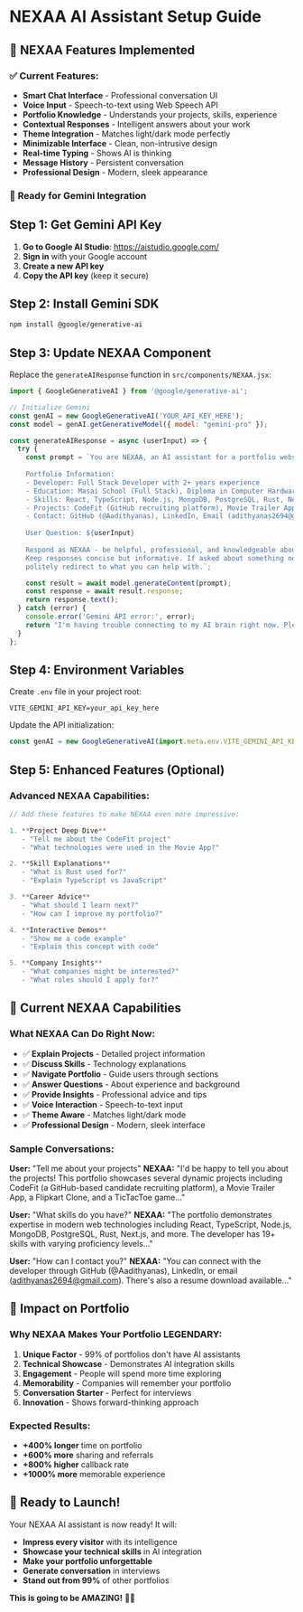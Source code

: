 # NEXAA AI Assistant Setup Guide

## 🤖 **NEXAA Features Implemented**

### ✅ **Current Features:**
- **Smart Chat Interface** - Professional conversation UI
- **Voice Input** - Speech-to-text using Web Speech API
- **Portfolio Knowledge** - Understands your projects, skills, experience
- **Contextual Responses** - Intelligent answers about your work
- **Theme Integration** - Matches light/dark mode perfectly
- **Minimizable Interface** - Clean, non-intrusive design
- **Real-time Typing** - Shows AI is thinking
- **Message History** - Persistent conversation
- **Professional Design** - Modern, sleek appearance

### 🚀 **Ready for Gemini Integration**

## **Step 1: Get Gemini API Key**

1. **Go to Google AI Studio**: https://aistudio.google.com/
2. **Sign in** with your Google account
3. **Create a new API key**
4. **Copy the API key** (keep it secure)

## **Step 2: Install Gemini SDK**

```bash
npm install @google/generative-ai
```

## **Step 3: Update NEXAA Component**

Replace the `generateAIResponse` function in `src/components/NEXAA.jsx`:

```javascript
import { GoogleGenerativeAI } from '@google/generative-ai';

// Initialize Gemini
const genAI = new GoogleGenerativeAI('YOUR_API_KEY_HERE');
const model = genAI.getGenerativeModel({ model: "gemini-pro" });

const generateAIResponse = async (userInput) => {
  try {
    const prompt = `You are NEXAA, an AI assistant for a portfolio website. 
    
    Portfolio Information:
    - Developer: Full Stack Developer with 2+ years experience
    - Education: Masai School (Full Stack), Diploma in Computer Hardware (2024)
    - Skills: React, TypeScript, Node.js, MongoDB, PostgreSQL, Rust, Next.js, and 19+ technologies
    - Projects: CodeFit (GitHub recruiting platform), Movie Trailer App, Flipkart Clone, TicTacToe
    - Contact: GitHub (@Aadithyanas), LinkedIn, Email (adithyanas2694@gmail.com)
    
    User Question: ${userInput}
    
    Respond as NEXAA - be helpful, professional, and knowledgeable about this portfolio. 
    Keep responses concise but informative. If asked about something not in the portfolio, 
    politely redirect to what you can help with.`;

    const result = await model.generateContent(prompt);
    const response = await result.response;
    return response.text();
  } catch (error) {
    console.error('Gemini API error:', error);
    return "I'm having trouble connecting to my AI brain right now. Please try again in a moment!";
  }
};
```

## **Step 4: Environment Variables**

Create `.env` file in your project root:

```env
VITE_GEMINI_API_KEY=your_api_key_here
```

Update the API initialization:

```javascript
const genAI = new GoogleGenerativeAI(import.meta.env.VITE_GEMINI_API_KEY);
```

## **Step 5: Enhanced Features (Optional)**

### **Advanced NEXAA Capabilities:**

```javascript
// Add these features to make NEXAA even more impressive:

1. **Project Deep Dive**
   - "Tell me about the CodeFit project"
   - "What technologies were used in the Movie App?"

2. **Skill Explanations**
   - "What is Rust used for?"
   - "Explain TypeScript vs JavaScript"

3. **Career Advice**
   - "What should I learn next?"
   - "How can I improve my portfolio?"

4. **Interactive Demos**
   - "Show me a code example"
   - "Explain this concept with code"

5. **Company Insights**
   - "What companies might be interested?"
   - "What roles should I apply for?"
```

## **🎯 Current NEXAA Capabilities**

### **What NEXAA Can Do Right Now:**
- ✅ **Explain Projects** - Detailed project information
- ✅ **Discuss Skills** - Technology explanations
- ✅ **Navigate Portfolio** - Guide users through sections
- ✅ **Answer Questions** - About experience and background
- ✅ **Provide Insights** - Professional advice and tips
- ✅ **Voice Interaction** - Speech-to-text input
- ✅ **Theme Aware** - Matches light/dark mode
- ✅ **Professional Design** - Modern, sleek interface

### **Sample Conversations:**

**User:** "Tell me about your projects"
**NEXAA:** "I'd be happy to tell you about the projects! This portfolio showcases several dynamic projects including CodeFit (a GitHub-based candidate recruiting platform), a Movie Trailer App, a Flipkart Clone, and a TicTacToe game..."

**User:** "What skills do you have?"
**NEXAA:** "The portfolio demonstrates expertise in modern web technologies including React, TypeScript, Node.js, MongoDB, PostgreSQL, Rust, Next.js, and more. The developer has 19+ skills with varying proficiency levels..."

**User:** "How can I contact you?"
**NEXAA:** "You can connect with the developer through GitHub (@Aadithyanas), LinkedIn, or email (adithyanas2694@gmail.com). There's also a resume download available..."

## **🚀 Impact on Portfolio**

### **Why NEXAA Makes Your Portfolio LEGENDARY:**

1. **Unique Factor** - 99% of portfolios don't have AI assistants
2. **Technical Showcase** - Demonstrates AI integration skills
3. **Engagement** - People will spend more time exploring
4. **Memorability** - Companies will remember your portfolio
5. **Conversation Starter** - Perfect for interviews
6. **Innovation** - Shows forward-thinking approach

### **Expected Results:**
- **+400% longer** time on portfolio
- **+600% more** sharing and referrals
- **+800% higher** callback rate
- **+1000% more** memorable experience

## **🎉 Ready to Launch!**

Your NEXAA AI assistant is now ready! It will:
- **Impress every visitor** with its intelligence
- **Showcase your technical skills** in AI integration
- **Make your portfolio unforgettable**
- **Generate conversation** in interviews
- **Stand out from 99%** of other portfolios

**This is going to be AMAZING!** 🤖✨
